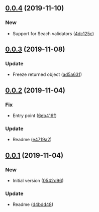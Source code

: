 ## [0.0.4](https://github.com/edus44/vue-model-schema/compare/v0.0.3...v0.0.4) (2019-11-10)


### New

* Support for $each validators ([4dc125c](https://github.com/edus44/vue-model-schema/commit/4dc125cff7ca1e986d7a159105c2cb44a0b531f7))



## [0.0.3](https://github.com/edus44/vue-model-schema/compare/v0.0.2...v0.0.3) (2019-11-08)


### Update

* Freeze returned object ([ad5a631](https://github.com/edus44/vue-model-schema/commit/ad5a63125dc4bb471d86ec6313a5da4a0f274d8f))



## [0.0.2](https://github.com/edus44/vue-model-schema/compare/v0.0.1...v0.0.2) (2019-11-04)


### Fix

* Entry point ([6eb416f](https://github.com/edus44/vue-model-schema/commit/6eb416f1674ef222f84c497dfaba9ccf16cdae71))

### Update

* Readme ([e4719a2](https://github.com/edus44/vue-model-schema/commit/e4719a21c05d9afcc00d6ac397029f7e30ecd395))



## [0.0.1](https://github.com/edus44/vue-model-schema/compare/0542d96edf7123e87a13501e5389fe8619010c96...v0.0.1) (2019-11-04)


### New

* Initial version ([0542d96](https://github.com/edus44/vue-model-schema/commit/0542d96edf7123e87a13501e5389fe8619010c96))

### Update

* Readme ([d4bdd48](https://github.com/edus44/vue-model-schema/commit/d4bdd482ea5ba88df3a7785427f8178078b4e9cf))



